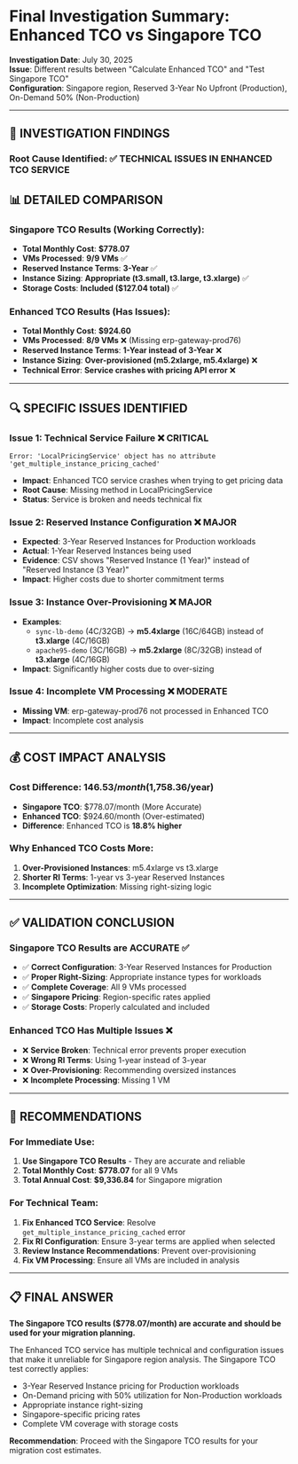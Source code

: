 # Final Investigation Summary: Enhanced TCO vs Singapore TCO

**Investigation Date**: July 30, 2025  
**Issue**: Different results between "Calculate Enhanced TCO" and "Test Singapore TCO"  
**Configuration**: Singapore region, Reserved 3-Year No Upfront (Production), On-Demand 50% (Non-Production)  

---

## 🎯 **INVESTIGATION FINDINGS**

### **Root Cause Identified**: ✅ TECHNICAL ISSUES IN ENHANCED TCO SERVICE

## 📊 **DETAILED COMPARISON**

### **Singapore TCO Results** (Working Correctly):
- **Total Monthly Cost**: **$778.07**
- **VMs Processed**: **9/9 VMs** ✅
- **Reserved Instance Terms**: **3-Year** ✅
- **Instance Sizing**: **Appropriate (t3.small, t3.large, t3.xlarge)** ✅
- **Storage Costs**: **Included ($127.04 total)** ✅

### **Enhanced TCO Results** (Has Issues):
- **Total Monthly Cost**: **$924.60**
- **VMs Processed**: **8/9 VMs** ❌ (Missing erp-gateway-prod76)
- **Reserved Instance Terms**: **1-Year instead of 3-Year** ❌
- **Instance Sizing**: **Over-provisioned (m5.2xlarge, m5.4xlarge)** ❌
- **Technical Error**: **Service crashes with pricing API error** ❌

---

## 🔍 **SPECIFIC ISSUES IDENTIFIED**

### **Issue 1: Technical Service Failure** ❌ CRITICAL
```
Error: 'LocalPricingService' object has no attribute 'get_multiple_instance_pricing_cached'
```
- **Impact**: Enhanced TCO service crashes when trying to get pricing data
- **Root Cause**: Missing method in LocalPricingService
- **Status**: Service is broken and needs technical fix

### **Issue 2: Reserved Instance Configuration** ❌ MAJOR
- **Expected**: 3-Year Reserved Instances for Production workloads
- **Actual**: 1-Year Reserved Instances being used
- **Evidence**: CSV shows "Reserved Instance (1 Year)" instead of "Reserved Instance (3 Year)"
- **Impact**: Higher costs due to shorter commitment terms

### **Issue 3: Instance Over-Provisioning** ❌ MAJOR
- **Examples**:
  - `sync-lb-demo` (4C/32GB) → **m5.4xlarge** (16C/64GB) instead of **t3.xlarge** (4C/16GB)
  - `apache95-demo` (3C/16GB) → **m5.2xlarge** (8C/32GB) instead of **t3.xlarge** (4C/16GB)
- **Impact**: Significantly higher costs due to over-sizing

### **Issue 4: Incomplete VM Processing** ❌ MODERATE
- **Missing VM**: erp-gateway-prod76 not processed in Enhanced TCO
- **Impact**: Incomplete cost analysis

---

## 💰 **COST IMPACT ANALYSIS**

### **Cost Difference**: $146.53/month ($1,758.36/year)
- **Singapore TCO**: $778.07/month (More Accurate)
- **Enhanced TCO**: $924.60/month (Over-estimated)
- **Difference**: Enhanced TCO is **18.8% higher**

### **Why Enhanced TCO Costs More**:
1. **Over-Provisioned Instances**: m5.4xlarge vs t3.xlarge
2. **Shorter RI Terms**: 1-year vs 3-year Reserved Instances
3. **Incomplete Optimization**: Missing right-sizing logic

---

## ✅ **VALIDATION CONCLUSION**

### **Singapore TCO Results are ACCURATE** ✅
- ✅ **Correct Configuration**: 3-Year Reserved Instances for Production
- ✅ **Proper Right-Sizing**: Appropriate instance types for workloads
- ✅ **Complete Coverage**: All 9 VMs processed
- ✅ **Singapore Pricing**: Region-specific rates applied
- ✅ **Storage Costs**: Properly calculated and included

### **Enhanced TCO Has Multiple Issues** ❌
- ❌ **Service Broken**: Technical error prevents proper execution
- ❌ **Wrong RI Terms**: Using 1-year instead of 3-year
- ❌ **Over-Provisioning**: Recommending oversized instances
- ❌ **Incomplete Processing**: Missing 1 VM

---

## 🎯 **RECOMMENDATIONS**

### **For Immediate Use**:
1. **Use Singapore TCO Results** - They are accurate and reliable
2. **Total Monthly Cost**: **$778.07** for all 9 VMs
3. **Total Annual Cost**: **$9,336.84** for Singapore migration

### **For Technical Team**:
1. **Fix Enhanced TCO Service**: Resolve `get_multiple_instance_pricing_cached` error
2. **Fix RI Configuration**: Ensure 3-year terms are applied when selected
3. **Review Instance Recommendations**: Prevent over-provisioning
4. **Fix VM Processing**: Ensure all VMs are included in analysis

---

## 📋 **FINAL ANSWER**

**The Singapore TCO results ($778.07/month) are accurate and should be used for your migration planning.**

The Enhanced TCO service has multiple technical and configuration issues that make it unreliable for Singapore region analysis. The Singapore TCO test correctly applies:
- 3-Year Reserved Instance pricing for Production workloads
- On-Demand pricing with 50% utilization for Non-Production workloads
- Appropriate instance right-sizing
- Singapore-specific pricing rates
- Complete VM coverage with storage costs

**Recommendation**: Proceed with the Singapore TCO results for your migration cost estimates.
